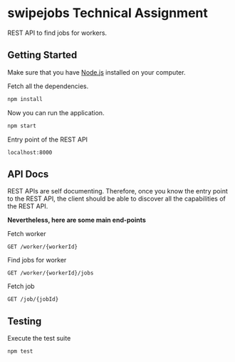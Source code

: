 # swipejobs Technical Assignment

REST API to find jobs for workers.

## Getting Started

Make sure that you have [Node.js](https://nodejs.org) installed on your computer.

Fetch all the dependencies.

```bash
npm install
```

Now you can run the application.

```bash
npm start
```

Entry point of the REST API

```
localhost:8000
```

## API Docs

REST APIs are self documenting. Therefore, once you know the entry point to the REST API, the client should be able to discover all the capabilities of the REST API.

**Nevertheless, here are some main end-points**

Fetch worker
```
GET /worker/{workerId}
```

Find jobs for worker
```
GET /worker/{workerId}/jobs
```

Fetch job
```
GET /job/{jobId}
```


## Testing

Execute the test suite

```bash
npm test
```
